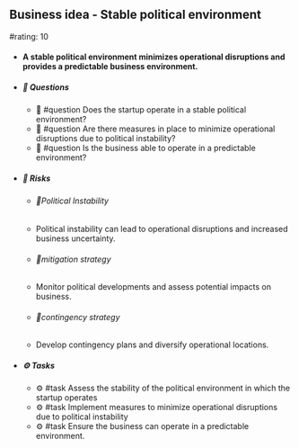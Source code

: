 ## Business idea - Stable political environment
#rating: 10
- #### A stable political environment minimizes operational disruptions and provides a predictable business environment.
- ##### 💭 Questions
  - 💭 #question Does the startup operate in a stable political environment?
  - 💭 #question Are there measures in place to minimize operational disruptions due to political instability?
  - 💭 #question Is the business able to operate in a predictable environment?
- ##### 🚨 Risks
  - ###### 🚨Political Instability
  - Political instability can lead to operational disruptions and increased business uncertainty.
  - ###### 🚨mitigation strategy
  - Monitor political developments and assess potential impacts on business.
  - ###### 🚨contingency strategy
  - Develop contingency plans and diversify operational locations.
- ##### ⚙️ Tasks
  - ⚙️ #task Assess the stability of the political environment in which the startup operates
  - ⚙️ #task  Implement measures to minimize operational disruptions due to political instability
  - ⚙️ #task  Ensure the business can operate in a predictable environment.


